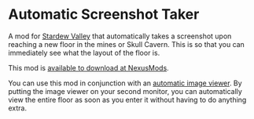 # Automatic Screenshot Taker

A mod for [Stardew Valley](https://www.stardewvalley.net/) that automatically takes a screenshot upon reaching a new floor in the mines or Skull Cavern. This is so that you can immediately see what the layout of the floor is.

This mod is [available to download at NexusMods](https://www.nexusmods.com/stardewvalley/mods/10460).

You can use this mod in conjunction with an [automatic image viewer](https://github.com/Zamiell/image-viewer). By putting the image viewer on your second monitor, you can automatically view the entire floor as soon as you enter it without having to do anything extra.
